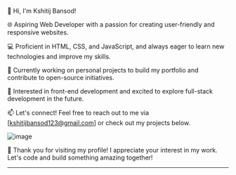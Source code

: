 
👋 Hi, I'm Kshitij Bansod!

🌐 Aspiring Web Developer with a passion for creating user-friendly and responsive websites.

💻 Proficient in HTML, CSS, and JavaScript, and always eager to learn new technologies and improve my skills.

🔧 Currently working on personal projects to build my portfolio and contribute to open-source initiatives.

🚀 Interested in front-end development and excited to explore full-stack development in the future.

📫 Let's connect! Feel free to reach out to me via [kshitijbansod123@gmail.com] or check out my projects below.

![image](https://github.com/user-attachments/assets/f8957e9e-41f5-4af7-b26b-af02c00d3397)


🙏 Thank you for visiting my profile! I appreciate your interest in my work. Let's code and build something amazing together!
***



<!--
**kshitij305/kshitij305** is a ✨ _special_ ✨ repository because its `README.md` (this file) appears on your GitHub profile.

Here are some ideas to get you started:

- 🔭 I’m currently working on ...
- 🌱 I’m currently learning ...
- 👯 I’m looking to collaborate on ...
- 🤔 I’m looking for help with ...
- 💬 Ask me about ...
- 📫 How to reach me: ...
- 😄 Pronouns: ...
- ⚡ Fun fact: ...
-->
